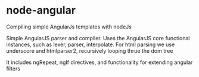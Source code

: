 node-angular
============

Compiling simple AngularJs templates with nodeJs

Simple AngularJS parser and compiler. Uses the AngularJS core functional instances, such as lexer, parser, interpolate.
For html parsing we use underscore and htmlparser2, recursively looping thrue the dom tree

It includes ngRepeat, ngIf directives,
and functionality for extending angular filters
